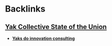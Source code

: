 
# Backlinks
## [Yak Collective State of the Union](<Yak Collective State of the Union.md>)
- [**Yaks do innovation consulting**](<**Yaks do innovation consulting**.md>)

